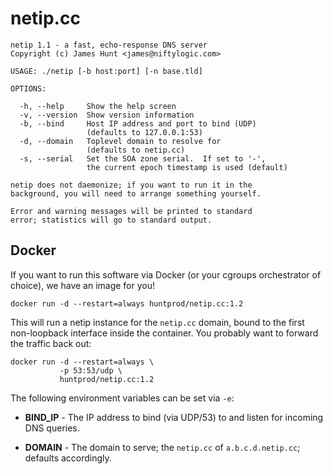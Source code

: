 netip.cc
========

    netip 1.1 - a fast, echo-response DNS server
    Copyright (c) James Hunt <james@niftylogic.com>

    USAGE: ./netip [-b host:port] [-n base.tld]

    OPTIONS:

      -h, --help     Show the help screen
      -v, --version  Show version information
      -b, --bind     Host IP address and port to bind (UDP)
                     (defaults to 127.0.0.1:53)
      -d, --domain   Toplevel domain to resolve for
                     (defaults to netip.cc)
      -s, --serial   Set the SOA zone serial.  If set to '-',
                     the current epoch timestamp is used (default)

    netip does not daemonize; if you want to run it in the
    background, you will need to arrange something yourself.

    Error and warning messages will be printed to standard
    error; statistics will go to standard output.


Docker
------

If you want to run this software via Docker (or your cgroups
orchestrator of choice), we have an image for you!

    docker run -d --restart=always huntprod/netip.cc:1.2

This will run a netip instance for the `netip.cc` domain, bound to
the first non-loopback interface inside the container.  You
probably want to forward the traffic back out:

    docker run -d --restart=always \
               -p 53:53/udp \
               huntprod/netip.cc:1.2

The following environment variables can be set via `-e`:

- **BIND_IP** - The IP address to bind (via UDP/53) to and listen
  for incoming DNS queries.

- **DOMAIN** - The domain to serve; the `netip.cc` of
  `a.b.c.d.netip.cc`; defaults accordingly.

